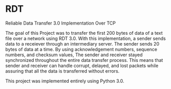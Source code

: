 # RDT
Reliable Data Transfer 3.0 Implementation Over TCP

The goal of this Project was to transfer the first 200 bytes of data of a text file over a network using RDT 3.0. With this implementation, a sender sends data to
a receiever through an intermediary server. The sender sends 20 bytes of data at a time. By using acknowledgement numbers, sequence numbers, and checksum values,
The sender and receiver stayed synchronized throughout the entire data transfer process. This means that sender and receiver can handle corrupt, delayed, and lost packets
while assuring that all the data is transferred without errors.

This project was implemented entirely using Python 3.0.
